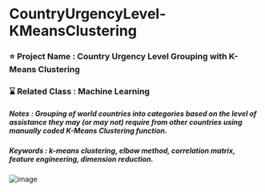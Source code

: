 # CountryUrgencyLevel-KMeansClustering

### ⭐ Project Name : Country Urgency Level Grouping with K-Means Clustering
### ⌛ Related Class : Machine Learning
##### Notes : Grouping of world countries into categories based on the level of assistance they may (or may not) require from other countries using manually coded K-Means Clustering function.
##### Keywords : k-means clustering, elbow method, correlation matrix, feature engineering, dimension reduction.


![image](https://github.com/fatdumplingg/CountryUrgencyLevel-KMeansClustering/assets/115481549/415a5646-3b60-4811-ae48-6c948599946c)


